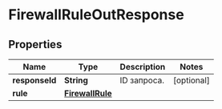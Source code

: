 

# FirewallRuleOutResponse


## Properties

| Name | Type | Description | Notes |
|------------ | ------------- | ------------- | -------------|
|**responseId** | **String** | ID запроса. |  [optional] |
|**rule** | [**FirewallRule**](FirewallRule.md) |  |  |



